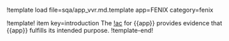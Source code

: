 !template load file=sqa/app_vvr.md.template app=FENIX category=fenix

!template! item key=introduction
The [!ac](VVR) for {{app}} provides evidence that {{app}} fulfills its intended purpose.
!template-end!
